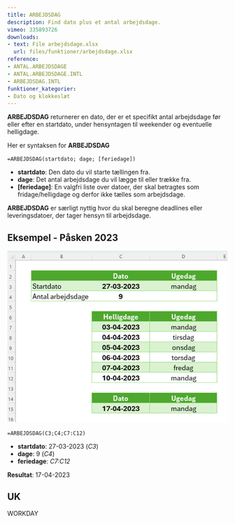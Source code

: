 ```yaml
---
title: ARBEJDSDAG
description: Find dato plus et antal arbejdsdage.
vimeo: 335893726
downloads: 
- text: File arbejdsdage.xlsx
  url: files/funktioner/arbejdsdage.xlsx
reference: 
- ANTAL.ARBEJDSDAGE
- ANTAL.ARBEJDSDAGE.INTL
- ARBEJDSDAG.INTL
funktioner_kategorier:
- Dato og klokkeslæt
---
```


**ARBEJDSDAG** returnerer en dato, der er et specifikt antal arbejdsdage før eller efter en startdato, under hensyntagen til weekender og eventuelle helligdage.

<!--more-->

Her er syntaksen for **ARBEJDSDAG**

    =ARBEJDSDAG(startdato; dage; [feriedage])

- **startdato**: Den dato du vil starte tællingen fra.
- **dage**: Det antal arbejdsdage du vil lægge til eller trække fra.
- **[feriedage]**: En valgfri liste over datoer, der skal betragtes som fridage/helligdage og derfor ikke tælles som arbejdsdage.

**ARBEJDSDAG** er særligt nyttig hvor du skal beregne deadlines eller leveringsdatoer, der tager hensyn til arbejdsdage. 

## Eksempel - Påsken 2023
![](/static/images/funktioner/arbejdsdag.jpg)

    =ARBEJDSDAG(C3;C4;C7:C12)

- **startdato**: 27-03-2023 (*C3*)
- **dage**: 9 (*C4*)
- **feriedage**: *C7:C12*

**Resultat**: 17-04-2023

## UK
WORKDAY